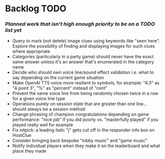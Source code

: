 
# Backlog TODO
### _Planned work that isn't high enough priority to be on a TODO list yet_

- Query to mark (not delete) image clues using keywords like "seen here". Explore the possibility of finding and displaying images for such clues where appropriate
- Categories (particularly in a party game) should never have the exact same answer unless it's an answer that's enumerated in the category name
- Decide who should own voice line/sound effect validation i.e. what to say depending on the current game situation
- Make OpenAI TTS voice more resilient to symbols, for example: "4.3" as "4 point 3", "%" as "percent" instead of "cent"
- Prevent the same voice line from being randomly chosen twice in a row for a given voice line type
- Operations purely on session state that are greater than one line... should always be a session method
- Change phrasing of champion congratulations depending on game performance: "nice job" if you did poorly vs. "masterfully played" if you played really well for example
- Fix nitpick: a leading italic "j" gets cut off in the responder info box on HostClue
- Consider bringing back bespoke "lobby music" and "game music"
- Notify individual players when they make it on the leaderboard and what place they made
